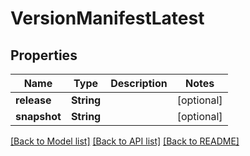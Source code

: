 # VersionManifestLatest

## Properties
Name | Type | Description | Notes
------------ | ------------- | ------------- | -------------
**release** | **String** |  | [optional] 
**snapshot** | **String** |  | [optional] 

[[Back to Model list]](../README.md#documentation-for-models) [[Back to API list]](../README.md#documentation-for-api-endpoints) [[Back to README]](../README.md)


